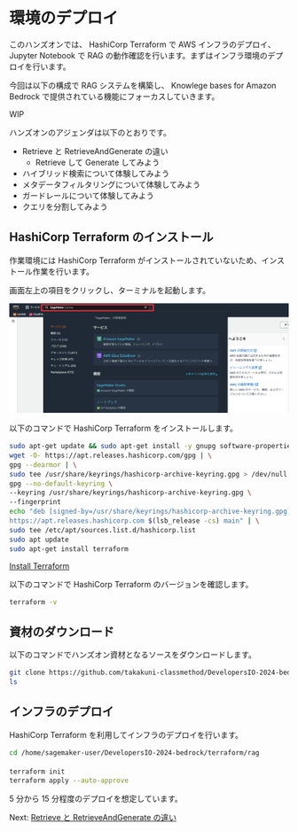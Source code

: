 # 環境のデプロイ

このハンズオンでは、 HashiCorp Terraform で AWS インフラのデプロイ、 Jupyter Notebook で RAG の動作確認を行います。まずはインフラ環境のデプロイを行います。

今回は以下の構成で RAG システムを構築し、 Knowlege bases for Amazon Bedrock で提供されている機能にフォーカスしていきます。

WIP

ハンズオンのアジェンダは以下のとおりです。

- Retrieve と RetrieveAndGenerate の違い
  - Retrieve して Generate してみよう
- ハイブリッド検索について体験してみよう
- メタデータフィルタリングについて体験してみよう
- ガードレールについて体験してみよう
- クエリを分割してみよう

## HashiCorp Terraform のインストール

作業環境には HashiCorp Terraform がインストールされていないため、インストール作業を行います。

画面左上の項目をクリックし、ターミナルを起動します。

![](../images/01/01.png)

以下のコマンドで HashiCorp Terraform をインストールします。

```bash
sudo apt-get update && sudo apt-get install -y gnupg software-properties-common
wget -O- https://apt.releases.hashicorp.com/gpg | \
gpg --dearmor | \
sudo tee /usr/share/keyrings/hashicorp-archive-keyring.gpg > /dev/null
gpg --no-default-keyring \
--keyring /usr/share/keyrings/hashicorp-archive-keyring.gpg \
--fingerprint
echo "deb [signed-by=/usr/share/keyrings/hashicorp-archive-keyring.gpg] \
https://apt.releases.hashicorp.com $(lsb_release -cs) main" | \
sudo tee /etc/apt/sources.list.d/hashicorp.list
sudo apt update
sudo apt-get install terraform
```

[Install Terraform](https://developer.hashicorp.com/terraform/tutorials/aws-get-started/install-cli)

以下のコマンドで HashiCorp Terraform のバージョンを確認します。

```bash
terraform -v
```

## 資材のダウンロード

以下のコマンドでハンズオン資材となるソースをダウンロードします。

```bash
git clone https://github.com/takakuni-classmethod/DevelopersIO-2024-bedrock.git
ls
```

## インフラのデプロイ

HashiCorp Terraform を利用してインフラのデプロイを行います。

```bash
cd /home/sagemaker-user/DevelopersIO-2024-bedrock/terraform/rag

terraform init
terraform apply --auto-approve
```

5 分から 15 分程度のデプロイを想定しています。

Next: [Retrieve と RetrieveAndGenerate の違い]()
